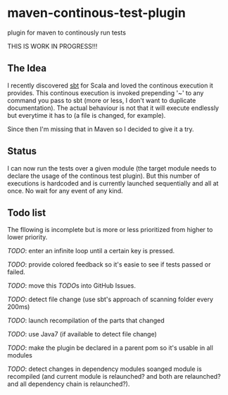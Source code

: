 maven-continous-test-plugin
===========================

plugin for maven to continously run tests

THIS IS WORK IN PROGRESS!!!


The Idea
--------

I recently discovered [sbt](https://github.com/harrah/xsbt/) for Scala and loved the continous execution it provides. This continous execution is invoked prepending '~' to any command you pass to sbt (more or less, I don't want to duplicate documentation). The actual behaviour is not that it will execute endlessly but everytime it has to (a file is changed, for example).

Since then I'm missing that in Maven so I decided to give it a try.

Status
------

I can now run the tests over a given module (the target module needs to declare the usage of the continous test plugin). But this number of executions is hardcoded and is currently launched sequentially and all at once. No wait for any event of any kind.

Todo list
---------

The fllowing is incomplete but is more or less prioritized from higher to lower priority.

*TODO*: enter an infinite loop until a certain key is pressed.

*TODO*: provide colored feedback so it's easie to see if tests passed or failed.

*TODO*: move this *TODO*s into GitHub Issues.

*TODO*: detect file change (use sbt's approach of scanning folder every 200ms)

*TODO*: launch recompilation of the parts that changed

*TODO*: use Java7 (if available to detect file change)

*TODO*: make the plugin be declared in a parent pom so it's usable in all modules

*TODO*: detect changes in dependency modules soanged module is recompiled (and current module is relaunched? and both are relaunched? and all dependency chain is relaunched?).
